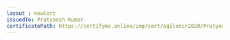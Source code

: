 ```yaml
--- 
layout : newCert 
issuedTo: Pratyoosh Kumar 
certificatePath: https://certifyme.online/img/cert/agilencr2020/PratyooshKumar_dceea.png
--- 
```

